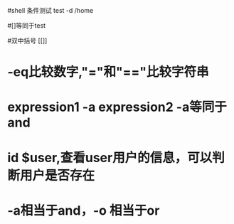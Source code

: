 #shell 条件测试
test -d /home

#[]等同于test


#双中括号 [[]]

# -eq比较数字,"="和"=="比较字符串
# expression1 -a expression2 -a等同于and
# id $user,查看user用户的信息，可以判断用户是否存在
# -a相当于and，-o 相当于or